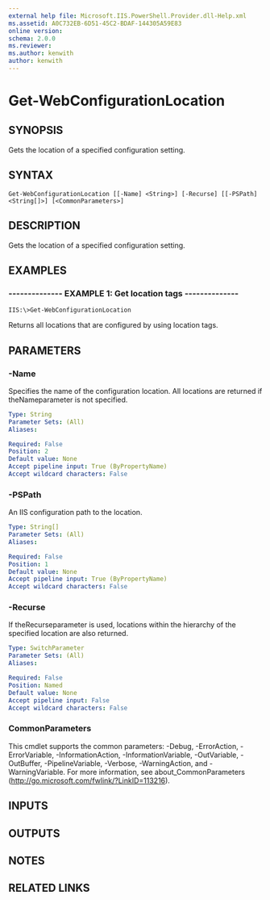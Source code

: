 ```yaml
---
external help file: Microsoft.IIS.PowerShell.Provider.dll-Help.xml
ms.assetid: A0C732EB-6D51-45C2-BDAF-144305A59E83
online version: 
schema: 2.0.0
ms.reviewer:
ms.author: kenwith
author: kenwith
---
```


# Get-WebConfigurationLocation

## SYNOPSIS
Gets the location of a specified configuration setting.

## SYNTAX

```
Get-WebConfigurationLocation [[-Name] <String>] [-Recurse] [[-PSPath] <String[]>] [<CommonParameters>]
```

## DESCRIPTION
Gets the location of a specified configuration setting.

## EXAMPLES

### -------------- EXAMPLE 1: Get location tags --------------
```
IIS:\>Get-WebConfigurationLocation
```

Returns all locations that are configured by using location tags.

## PARAMETERS

### -Name
Specifies the name of the configuration location.
All locations are returned if theNameparameter is not specified.

```yaml
Type: String
Parameter Sets: (All)
Aliases: 

Required: False
Position: 2
Default value: None
Accept pipeline input: True (ByPropertyName)
Accept wildcard characters: False
```

### -PSPath
An IIS configuration path to the location.

```yaml
Type: String[]
Parameter Sets: (All)
Aliases: 

Required: False
Position: 1
Default value: None
Accept pipeline input: True (ByPropertyName)
Accept wildcard characters: False
```

### -Recurse
If theRecurseparameter is used, locations within the hierarchy of the specified location are also returned.

```yaml
Type: SwitchParameter
Parameter Sets: (All)
Aliases: 

Required: False
Position: Named
Default value: None
Accept pipeline input: False
Accept wildcard characters: False
```

### CommonParameters
This cmdlet supports the common parameters: -Debug, -ErrorAction, -ErrorVariable, -InformationAction, -InformationVariable, -OutVariable, -OutBuffer, -PipelineVariable, -Verbose, -WarningAction, and -WarningVariable. For more information, see about_CommonParameters (http://go.microsoft.com/fwlink/?LinkID=113216).

## INPUTS

## OUTPUTS

## NOTES

## RELATED LINKS

